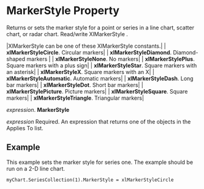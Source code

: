 
# MarkerStyle Property

Returns or sets the marker style for a point or series in a line chart, scatter chart, or radar chart. Read/write XlMarkerStyle .



|XlMarkerStyle can be one of these XlMarkerStyle constants.|
| **xlMarkerStyleCircle**. Circular markers|
| **xlMarkerStyleDiamond**. Diamond-shaped markers |
| **xlMarkerStyleNone**. No markers|
| **xlMarkerStylePlus**. Square markers with a plus sign|
| **xlMarkerStyleStar**. Square markers with an asterisk|
| **xlMarkerStyleX**. Square markers with an X|
| **xlMarkerStyleAutomatic**. Automatic markers|
| **xlMarkerStyleDash**. Long bar markers|
| **xlMarkerStyleDot**. Short bar markers|
| **xlMarkerStylePicture**. Picture markers|
| **xlMarkerStyleSquare**. Square markers|
| **xlMarkerStyleTriangle**. Triangular markers|

 _expression_. **MarkerStyle**

 _expression_ Required. An expression that returns one of the objects in the Applies To list.

## Example

This example sets the marker style for series one. The example should be run on a 2-D line chart.


```
myChart.SeriesCollection(1).MarkerStyle = xlMarkerStyleCircle
```

